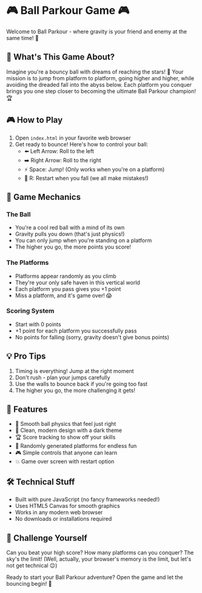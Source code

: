 # 🎮 Ball Parkour Game 🎮

Welcome to Ball Parkour - where gravity is your friend and enemy at the same time! 🚀

## 🎯 What's This Game About?

Imagine you're a bouncy ball with dreams of reaching the stars! 🌟 Your mission is to jump from platform to platform, going higher and higher, while avoiding the dreaded fall into the abyss below. Each platform you conquer brings you one step closer to becoming the ultimate Ball Parkour champion! 🏆

## 🎮 How to Play

1. Open `index.html` in your favorite web browser
2. Get ready to bounce! Here's how to control your ball:
   - ⬅️ Left Arrow: Roll to the left
   - ➡️ Right Arrow: Roll to the right
   - ⚡ Space: Jump! (Only works when you're on a platform)
   - 🔄 R: Restart when you fall (we all make mistakes!)

## 🎲 Game Mechanics

### The Ball
- You're a cool red ball with a mind of its own
- Gravity pulls you down (that's just physics!)
- You can only jump when you're standing on a platform
- The higher you go, the more points you score!

### The Platforms
- Platforms appear randomly as you climb
- They're your only safe haven in this vertical world
- Each platform you pass gives you +1 point
- Miss a platform, and it's game over! 😱

### Scoring System
- Start with 0 points
- +1 point for each platform you successfully pass
- No points for falling (sorry, gravity doesn't give bonus points)

## 💡 Pro Tips
1. Timing is everything! Jump at the right moment
2. Don't rush - plan your jumps carefully
3. Use the walls to bounce back if you're going too fast
4. The higher you go, the more challenging it gets!

## 🎨 Features
- 🎯 Smooth ball physics that feel just right
- 🎨 Clean, modern design with a dark theme
- 🏆 Score tracking to show off your skills
- 🔄 Randomly generated platforms for endless fun
- 🎮 Simple controls that anyone can learn
- 💥 Game over screen with restart option

## 🛠️ Technical Stuff
- Built with pure JavaScript (no fancy frameworks needed!)
- Uses HTML5 Canvas for smooth graphics
- Works in any modern web browser
- No downloads or installations required

## 🎯 Challenge Yourself
Can you beat your high score? How many platforms can you conquer? The sky's the limit! (Well, actually, your browser's memory is the limit, but let's not get technical 😉)

Ready to start your Ball Parkour adventure? Open the game and let the bouncing begin! 🚀 